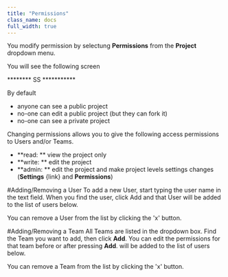 ```yaml
---
title: "Permissions"
class_name: docs
full_width: true
---
```


You modify permission by selectung **Permissions** from the **Project** dropdown menu.

You will see the following screen

******** SS ***********

By default

- anyone can see a public project
- no-one can edit a public project (but they can fork it)
- no-one can see a private project

Changing permissions allows you to give the following access permissions to Users and/or Teams.

- **read: ** view the project only
- **write: ** edit the project
- **admin: ** edit the project and make project levels settings changes (**Settings** {link} and **Permissions**)

#Adding/Removing a User
To add a new User, start typing the user name in the text field. When you find the user, click Add and that User will be added to the list of users below.

You can remove a User from the list by clicking the 'x' button.


#Adding/Removing a Team
All Teams are listed in the dropdown box. Find the Team you want to add, then click **Add**. You can edit the permissions for that team before or after pressing **Add**. will be added to the list of users below.

You can remove a Team from the list by clicking the 'x' button.

